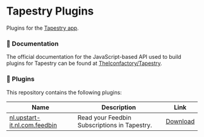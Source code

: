 # Tapestry Plugins

Plugins for the [Tapestry app](https://www.kickstarter.com/projects/iconfactory/project-tapestry).

### 📖 Documentation

The official documentation for the JavaScript-based API used to build plugins for Tapestry can be found at [TheIconfactory/Tapestry](https://github.com/theiconfactory/tapestry).

### 🔌 Plugins

This repository contains the following plugins:

|Name|Description|Link
|-|-|-|
|[nl.upstart-it.nl.com.feedbin](https://github.com/mlinzner/tapestry-plugins/tree/main/nl.upstart-it.com.feedbin)|Read your Feedbin Subscriptions in Tapestry.|[Download](https://github.com/mlinzner/tapestry-plugins/tree/main/nl.upstart-it.com.feedbin/dist/Feedbin.tapestry?raw=true)|
